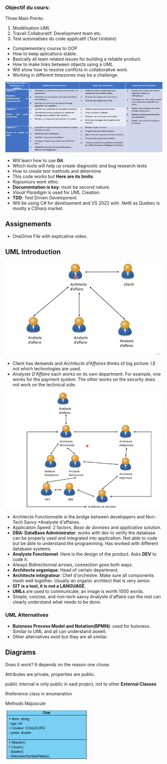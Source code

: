 ### Objectif du cours:

Three Main Points: 
1. Modélisation *UML*
2. Travail Collaboratif: Development team etc.
3. Test automatisés du code applicatif (*Test Unitaire*)

- Complementary course to OOP
- How to keep aplications stable.
- Basically all team related issues for building a reliable product.
- How to make links between objects using a *UML*.
- Will show how to resolve conflicts in collaborative work.
- Working in different timezones may be a challenge.

![Capacities of Course](./img/dev_inf_capacities.png)

- Will learn how to use **Git**. 
- Which tools will help us create diagnostic and bug research tests
- How to create test methods and determine
- This code works but **Here are its limits**.
- Rigourours work ethic.
- **Documentation is key**: must be second nature.
- *Visual Paradigm* is used for UML Creation.
- **TDD**: Test Driven Development.
- Will be using C# for development and VS 2022 with .Net6 as Quebec is mostly a CSharp market.

## Assignements
- OneDrive File with explicative video. 

## UML Introduction
![Real World Scenario](./img/dev_info_intro.png)

- Client has demands and *Architecte d'Affaires* thinks of big picture: I.E not which technologies are used.
- *Analyste D'Affaire* each works on its own department. For example, one works for the payment system. The other works on the security does not work on the technical side.

![Department under Architecte d'affaires](./img/dev_inf_department.PNG)
- Architecte Fonctionnelle is the bridge between developpers and Non-Tech Savvy *Analyste d'affaires.
- Application Speed: 2 factors, *Base de données* and *applicative solution*.
- **DBA: DataBase Administrator**: works with dev to verify the database can be properly used and integrated into application. Not able to code but be able to understand the programming. Has worked with different database systems.
- **Analyste Fonctionnel**: Here is the design of the product. Asks **DEV** to code it.
- Always Bidirectionnal arrows, connection goes both ways.
- **Architecte organique**: Head of certain department.
- **Architecte intégrateur**: Chef d'orchestre. Make sure all components mesh well together. Usually an organic architect that is very senior.
- **GIT is a tool, it is not a LANGUAGE**.
-  **UMLs** are used to communicate, an image is worth 1000 words.
- Simple, concise, and non-tech savvy Analyste d'affaire can the rest can clearly understand what needs to be done.

### UML Alternatives
- **Buisness Process Model and Notation(BPMN)**: used for buisness. Similar to UML and all can understand aswell.
- Other alternatives exist but they are all simliar.

## Diagrams

Does it work? It depends on the reason one chose.

Attributes are private, properties are public.

public internal is only public in said project, not to other **External Classes**

Rreference class in enumeration

Methods Majuscule

![UML de la classe chat](./img/dev_inf_uml_example_of_class.PNG)
